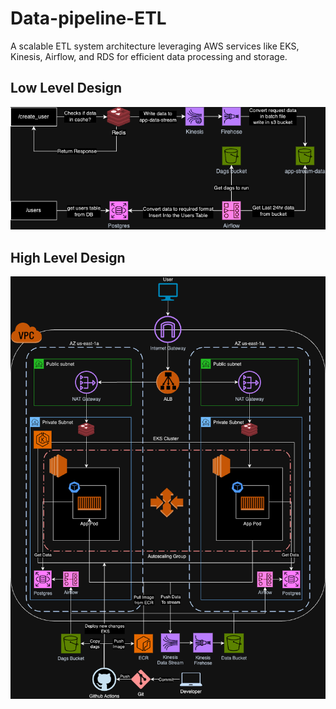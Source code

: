 # Data-pipeline-ETL

A scalable ETL system architecture leveraging AWS services like EKS, Kinesis, Airflow, and RDS for efficient data processing and storage.

## Low Level Design

![LLD](Designs/LLD.png)

## High Level Design

![HLD](Designs/HLD.png)
